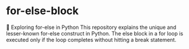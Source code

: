 # for-else-block
🔁 Exploring for-else in Python  This repository explains the unique and lesser-known for-else construct in Python. The else block in a for loop is executed only if the loop completes without hitting a break statement.
